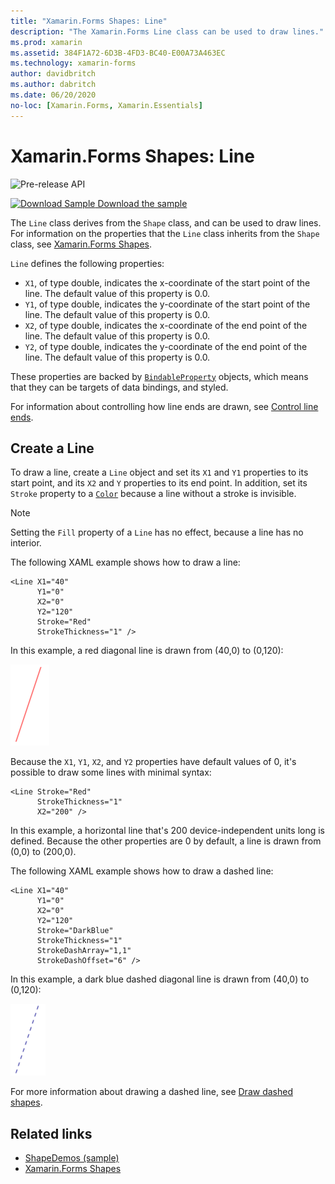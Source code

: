 ```yaml
---
title: "Xamarin.Forms Shapes: Line"
description: "The Xamarin.Forms Line class can be used to draw lines."
ms.prod: xamarin
ms.assetid: 384F1A72-6D3B-4FD3-BC40-E00A73A463EC
ms.technology: xamarin-forms
author: davidbritch
ms.author: dabritch
ms.date: 06/20/2020
no-loc: [Xamarin.Forms, Xamarin.Essentials]
---
```


# Xamarin.Forms Shapes: Line

![Pre-release API](~/media/shared/preview.png)

[![Download Sample](~/media/shared/download.png) Download the sample](/samples/xamarin/xamarin-forms-samples/userinterface-shapesdemos/)

The `Line` class derives from the `Shape` class, and can be used to draw lines. For information on the properties that the `Line` class inherits from the `Shape` class, see [Xamarin.Forms Shapes](index.md).

`Line` defines the following properties:

- `X1`, of type double, indicates the x-coordinate of the start point of the line. The default value of this property is 0.0.
- `Y1`, of type double, indicates the y-coordinate of the start point of the line. The default value of this property is 0.0.
- `X2`, of type double, indicates the x-coordinate of the end point of the line. The default value of this property is 0.0.
- `Y2`, of type double, indicates the y-coordinate of the end point of the line. The default value of this property is 0.0.

These properties are backed by [`BindableProperty`](xref:Xamarin.Forms.BindableProperty) objects, which means that they can be targets of data bindings, and styled.

For information about controlling how line ends are drawn, see [Control line ends](index.md#control-line-ends).

## Create a Line

To draw a line, create a `Line` object and set its `X1` and `Y1` properties to its start point, and its `X2` and `Y` properties to its end point. In addition, set its `Stroke` property to a [`Color`](xref:Xamarin.Forms.Color) because a line without a stroke is invisible.

> [!NOTE]
> Setting the `Fill` property of a `Line` has no effect, because a line has no interior.

The following XAML example shows how to draw a line:

```xaml
<Line X1="40"
      Y1="0"
      X2="0"
      Y2="120"
      Stroke="Red"
      StrokeThickness="1" />
```

In this example, a red diagonal line is drawn from (40,0) to (0,120):

![Line](line-images/line.png "Line")

Because the `X1`, `Y1`, `X2`, and `Y2` properties have default values of 0, it's possible to draw some lines with minimal syntax:

```xaml
<Line Stroke="Red"
      StrokeThickness="1"
      X2="200" />
```

In this example, a horizontal line that's 200 device-independent units long is defined. Because the other properties are 0 by default, a line is drawn from (0,0) to (200,0).

The following XAML example shows how to draw a dashed line:

```xaml
<Line X1="40"
      Y1="0"
      X2="0"
      Y2="120"
      Stroke="DarkBlue"
      StrokeThickness="1"
      StrokeDashArray="1,1"
      StrokeDashOffset="6" />
```

In this example, a dark blue dashed diagonal line is drawn from (40,0) to (0,120):

![Dashed line](line-images/dashed-line.png "Dashed line")

For more information about drawing a dashed line, see [Draw dashed shapes](index.md#draw-dashed-shapes).

## Related links

- [ShapeDemos (sample)](/samples/xamarin/xamarin-forms-samples/userinterface-shapesdemos/)
- [Xamarin.Forms Shapes](index.md)